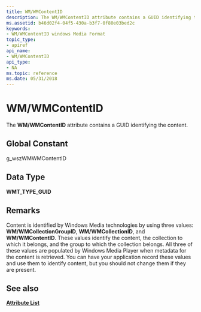 ```yaml
---
title: WM/WMContentID
description: The WM/WMContentID attribute contains a GUID identifying the content.
ms.assetid: b46d02f4-04f5-430a-b3f7-0f80e03bed2c
keywords:
- WM/WMContentID windows Media Format
topic_type:
- apiref
api_name:
- WM/WMContentID
api_type:
- NA
ms.topic: reference
ms.date: 05/31/2018
---
```


# WM/WMContentID

The **WM/WMContentID** attribute contains a GUID identifying the content.

## Global Constant

g\_wszWMWMContentID

## Data Type

**WMT\_TYPE\_GUID**

## Remarks

Content is identified by Windows Media technologies by using three values: **WM/WMCollectionGroupID**, **WM/WMCollectionID**, and **WM/WMContentID**. These values identify the content, the collection to which it belongs, and the group to which the collection belongs. All three of these values are populated by Windows Media Player when metadata for the content is retrieved. You can have your application record these values and use them to identify content, but you should not change them if they are present.

## See also

<dl> <dt>

[**Attribute List**](attribute-list.md)
</dt> </dl>

 

 




